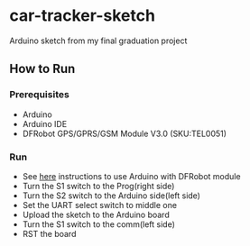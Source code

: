 # car-tracker-sketch
Arduino sketch from my final graduation project

## How to Run

### Prerequisites
* Arduino
* Arduino IDE
* DFRobot GPS/GPRS/GSM Module V3.0 (SKU:TEL0051)

### Run
* See [here](https://www.dfrobot.com/wiki/index.php/GPS/GPRS/GSM_Module_V3.0_(SKU:TEL0051)) instructions to use Arduino with DFRobot module
* Turn the S1 switch to the Prog(right side)
* Turn the S2 switch to the Arduino side(left side)
* Set the UART select switch to middle one
* Upload the sketch to the Arduino board
* Turn the S1 switch to the comm(left side)
* RST the board

